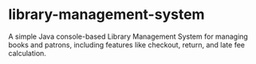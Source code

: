 # library-management-system
A simple Java console-based Library Management System for managing books and patrons, including features like checkout, return, and late fee calculation.
